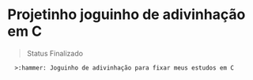 # Projetinho joguinho de adivinhação em C

> Status Finalizado

```
  >:hammer: Joguinho de adivinhação para fixar meus estudos em C
```
